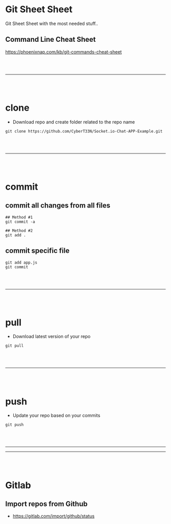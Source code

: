 # Git Sheet Sheet
Git Sheet Sheet with the most needed stuff..


## Command Line Cheat Sheet
https://phoenixnap.com/kb/git-commands-cheat-sheet

<br><br>
______________________________________________________
<br><br>


# clone
- Download repo and create folder related to the repo name
```
git clone https://github.com/CyberT33N/Socket.io-Chat-APP-Example.git
```

<br><br>
______________________________________________________
<br><br>


# commit

## commit all changes from all files
```
## Method #1
git commit -a

## Method #2
git add .
```

## commit specific file
```
git add app.js
git commit
```


<br><br>
______________________________________________________
<br><br>


# pull
- Download latest version of your repo
```
git pull
```



<br><br>
______________________________________________________
<br><br>


# push
- Update your repo based on your commits
```
git push
```


<br><br>
______________________________________________________
______________________________________________________
<br><br>



# Gitlab

## Import repos from Github
- https://gitlab.com/import/github/status
